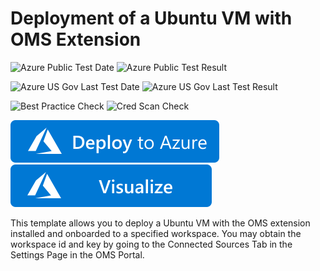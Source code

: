 # Deployment of a Ubuntu VM with OMS Extension

![Azure Public Test Date](https://azurequickstartsservice.blob.core.windows.net/badges/demos/oms-extension-ubuntu-vm/PublicLastTestDate.svg)
![Azure Public Test Result](https://azurequickstartsservice.blob.core.windows.net/badges/demos/oms-extension-ubuntu-vm/PublicDeployment.svg)

![Azure US Gov Last Test Date](https://azurequickstartsservice.blob.core.windows.net/badges/demos/oms-extension-ubuntu-vm/FairfaxLastTestDate.svg)
![Azure US Gov Last Test Result](https://azurequickstartsservice.blob.core.windows.net/badges/demos/oms-extension-ubuntu-vm/FairfaxDeployment.svg)

![Best Practice Check](https://azurequickstartsservice.blob.core.windows.net/badges/demos/oms-extension-ubuntu-vm/BestPracticeResult.svg)
![Cred Scan Check](https://azurequickstartsservice.blob.core.windows.net/badges/demos/oms-extension-ubuntu-vm/CredScanResult.svg)

[![Deploy To Azure](https://raw.githubusercontent.com/Azure/azure-quickstart-templates/master/1-CONTRIBUTION-GUIDE/images/deploytoazure.svg?sanitize=true)](https://portal.azure.com/#create/Microsoft.Template/uri/https%3A%2F%2Fraw.githubusercontent.com%2FAzure%2Fazure-quickstart-templates%2Fmaster%2Fdemos%2Foms-extension-ubuntu-vm%2Fazuredeploy.json)  [![Visualize](https://raw.githubusercontent.com/Azure/azure-quickstart-templates/master/1-CONTRIBUTION-GUIDE/images/visualizebutton.svg?sanitize=true)](http://armviz.io/#/?load=https%3A%2F%2Fraw.githubusercontent.com%2FAzure%2Fazure-quickstart-templates%2Fmaster%2Fdemos%2Foms-extension-ubuntu-vm%2Fazuredeploy.json)

This template allows you to deploy a Ubuntu VM with the OMS extension installed and onboarded to a specified workspace. You may obtain the workspace id and key by going to the Connected Sources Tab in the Settings Page in the OMS Portal.


